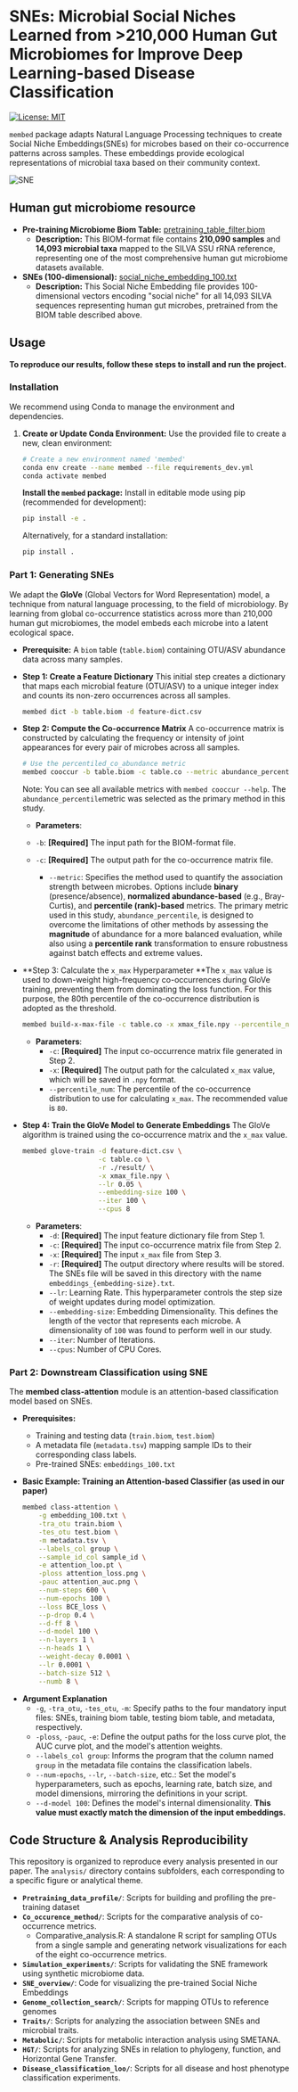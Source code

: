 # SNEs: Microbial Social Niches Learned from >210,000 Human Gut Microbiomes for Improve Deep Learning-based Disease Classification

[![License: MIT](https://img.shields.io/badge/License-MIT-yellow.svg)](https://opensource.org/licenses/MIT) 

`membed` package adapts Natural Language Processing techniques to create Social Niche Embeddings(SNEs) for microbes based on their co-occurrence patterns across samples. These embeddings provide ecological representations of microbial taxa based on their community context.

![SNE](img/img1.png)

## Human gut microbiome resource

* **Pre-training Microbiome Biom Table:** [pretraining_table_filter.biom](./data/pretraining_table_filter.biom)
  * **Description:** This BIOM-format file contains **210,090 samples** and **14,093 microbial taxa** mapped to the SILVA SSU rRNA reference, representing one of the most comprehensive human gut microbiome datasets available.
* **SNEs (100-dimensional):** [social_niche_embedding_100.txt](./data/social_niche_embedding_100.txt)
  * **Description:** This Social Niche Embedding file provides 100-dimensional vectors encoding "social niche" for all 14,093 SILVA sequences representing human gut microbes, pretrained from the BIOM table described above.


## Usage

**To reproduce our results, follow these steps to install and run the project.**

### Installation

We recommend using Conda to manage the environment and dependencies.

1. **Create or Update Conda Environment:** Use the provided file to create a new, clean environment:

   ```bash
   # Create a new environment named 'membed'
   conda env create --name membed --file requirements_dev.yml
   conda activate membed
   ```

   **Install the `membed` package:** Install in editable mode using pip (recommended for development):

   ```bash
   pip install -e .
   ```

   Alternatively, for a standard installation:

   ```bash
   pip install .
   ```

### Part 1: Generating SNEs

We adapt the **GloVe** (Global Vectors for Word Representation) model, a technique from natural language processing, to the field of microbiology. By learning from global co-occurrence statistics across more than 210,000 human gut microbiomes, the model embeds each microbe into a latent ecological space. 

- **Prerequisite:** A `biom` table (`table.biom`) containing OTU/ASV abundance data across many samples.

- **Step 1: Create a Feature Dictionary** This initial step creates a dictionary that maps each microbial feature (OTU/ASV) to a unique integer index and counts its non-zero occurrences across all samples. 

  ```bash
  membed dict -b table.biom -d feature-dict.csv
  ```

- **Step 2: Compute the Co-occurrence Matrix** A co-occurrence matrix is constructed by calculating the frequency or intensity of joint appearances for every pair of microbes across all samples.

  ```bash
  # Use the percentiled_co_abundance metric
  membed cooccur -b table.biom -c table.co --metric abundance_percentile --cpus 28
  ```

  Note: You can see all available metrics with `membed cooccur --help`. The `abundance_percentile`metric was selected as the primary method in this study. 

  + **Parameters**:
  + `-b`: **[Required]** The input path for the BIOM-format file.
    
  + `-c`: **[Required]** The output path for the co-occurrence matrix file.
    + `--metric`: Specifies the method used to quantify the association strength between microbes. Options include **binary** (presence/absence), **normalized abundance-based** (e.g., Bray-Curtis), and **percentile (rank)-based** metrics. The primary metric used in this study, `abundance_percentile`, is designed to overcome the limitations of other methods by assessing the **magnitude** of abundance for a more balanced evaluation, while also using a **percentile rank** transformation to ensure robustness against batch effects and extreme values.

- **Step 3: Calculate the `x_max` Hyperparameter **The `x_max` value is used to down-weight high-frequency co-occurrences during GloVe training, preventing them from dominating the loss function. For this purpose, the 80th percentile of the co-occurrence distribution is adopted as the threshold.

  ```bash
  membed build-x-max-file -c table.co -x xmax_file.npy --percentile_num 80
  ```

  + **Parameters**:
    + `-c`: **[Required]** The input co-occurrence matrix file generated in Step 2.
    + `-x`: **[Required]** The output path for the calculated `x_max` value, which will be saved in `.npy` format.
    + `--percentile_num`: The percentile of the co-occurrence distribution to use for calculating `x_max`. The recommended value is `80`.

- **Step 4: Train the GloVe Model to Generate Embeddings** The GloVe algorithm is trained using the co-occurrence matrix and the `x_max` value. 

  ```bash
  membed glove-train -d feature-dict.csv \
                     -c table.co \
                     -r ./result/ \
                     -x xmax_file.npy \
                     --lr 0.05 \
                     --embedding-size 100 \
                     --iter 100 \
                     --cpus 8
  ```
  
  - **Parameters**:
    - `-d`: **[Required]** The input feature dictionary file from Step 1.
    - `-c`: **[Required]** The input co-occurrence matrix file from Step 2.
    - `-x`: **[Required]** The input `x_max` file from Step 3.
    - `-r`: **[Required]** The output directory where results will be stored. The SNEs file will be saved in this directory with the name `embeddings_{embedding-size}.txt`.
    - `--lr`: Learning Rate. This hyperparameter controls the step size of weight updates during model optimization.
    - `--embedding-size`: Embedding Dimensionality. This defines the length of the vector that represents each microbe. A dimensionality of `100` was found to perform well in our study.
    - `--iter`: Number of Iterations. 
    - `--cpus`: Number of CPU Cores. 

### Part 2: Downstream Classification using SNE

The **membed class-attention** module is an attention-based classification model based on SNEs.

- **Prerequisites:**

  - Training and testing data (`train.biom`, `test.biom`)
  - A metadata file (`metadata.tsv`) mapping sample IDs to their corresponding class labels.
  - Pre-trained SNEs: `embeddings_100.txt` 

- **Basic Example: Training an Attention-based Classifier (as used in our paper)**

  ```bash
  membed class-attention \
      -g embedding_100.txt \
      -tra_otu train.biom \
      -tes_otu test.biom \
      -m metadata.tsv \
      --labels_col group \
      --sample_id_col sample_id \
      -e attention_loo.pt \
      -ploss attention_loss.png \
      -pauc attention_auc.png \
      --num-steps 600 \
      --num-epochs 100 \
      --loss BCE_loss \
      --p-drop 0.4 \
      --d-ff 8 \
      --d-model 100 \
      --n-layers 1 \
      --n-heads 1 \
      --weight-decay 0.0001 \
      --lr 0.0001 \
      --batch-size 512 \
      --numb 8 \
  ```

+ **Argument Explanation**
  + `-g`, `-tra_otu`, `-tes_otu`, `-m`: Specify paths to the four mandatory input files: SNEs, training biom table, testing biom table, and metadata, respectively.
  + `-ploss`, `-pauc`, `-e`: Define the output paths for the loss curve plot, the AUC curve plot, and the model's attention weights.
  + `--labels_col group`: Informs the program that the column named `group` in the metadata file contains the classification labels.
  + `--num-epochs`, `--lr`, `--batch-size`, etc.: Set the model's hyperparameters, such as epochs, learning rate, batch size, and model dimensions, mirroring the definitions in your script.
  + `--d-model 100`: Defines the model's internal dimensionality. **This value must exactly match the dimension of the input embeddings.**

## Code Structure & Analysis Reproducibility

This repository is organized to reproduce every analysis presented in our paper. The `analysis/` directory contains subfolders, each corresponding to a specific figure or analytical theme.

- **`Pretraining_data_profile/`**: Scripts for building and profiling the pre-training dataset
- **`Co_occurence_method/`**: Scripts for the comparative analysis of co-occurrence metrics.
  - Comparative_analysis.R: A standalone R script for sampling OTUs from a single sample and generating network visualizations for each of the eight co-occurrence metrics.
- **`Simulation_experiments/`**: Scripts for validating the SNE framework using synthetic microbiome data.
- **`SNE_overview/`**: Code for visualizing the pre-trained Social Niche Embeddings
- **`Genome_collection_search/`**: Scripts for mapping OTUs to reference genomes
- **`Traits/`**: Scripts for analyzing the association between SNEs and microbial traits.
- **`Metabolic/`**: Scripts for metabolic interaction analysis using SMETANA.
- **`HGT/`**: Scripts for analyzing SNEs in relation to phylogeny, function, and Horizontal Gene Transfer.
- **`Disease_classification_loo/`**: Scripts for all disease and host phenotype classification experiments.
